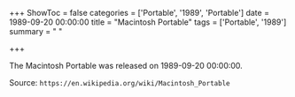 +++
ShowToc = false
categories = ['Portable', '1989', 'Portable']
date = 1989-09-20 00:00:00
title = "Macintosh Portable"
tags = ['Portable', '1989']
summary = " "

+++

The Macintosh Portable was released on 1989-09-20 00:00:00.

Source: `https://en.wikipedia.org/wiki/Macintosh_Portable`


